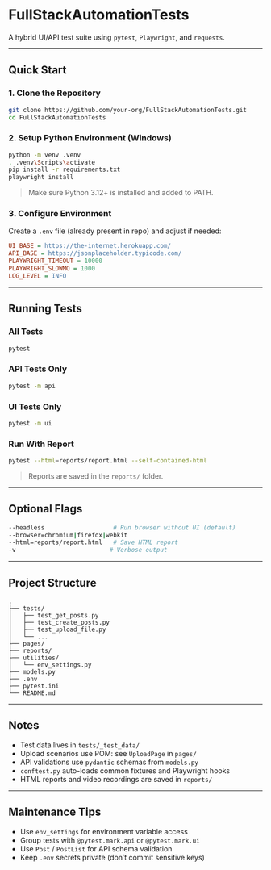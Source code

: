 # FullStackAutomationTests

A hybrid UI/API test suite using `pytest`, `Playwright`, and `requests`.

---

## Quick Start

### 1. Clone the Repository

```bash
git clone https://github.com/your-org/FullStackAutomationTests.git
cd FullStackAutomationTests
```

### 2. Setup Python Environment (Windows)

```bash
python -m venv .venv
. .venv\Scripts\activate
pip install -r requirements.txt
playwright install
```

> Make sure Python 3.12+ is installed and added to PATH.

### 3. Configure Environment

Create a `.env` file (already present in repo) and adjust if needed:

```ini
UI_BASE = https://the-internet.herokuapp.com/
API_BASE = https://jsonplaceholder.typicode.com/
PLAYWRIGHT_TIMEOUT = 10000
PLAYWRIGHT_SLOWMO = 1000
LOG_LEVEL = INFO
```

---

## Running Tests

### All Tests

```bash
pytest
```

### API Tests Only

```bash
pytest -m api
```

### UI Tests Only

```bash
pytest -m ui
```

### Run With Report

```bash
pytest --html=reports/report.html --self-contained-html
```

> Reports are saved in the `reports/` folder.

---

## Optional Flags

```bash
--headless                   # Run browser without UI (default)
--browser=chromium|firefox|webkit
--html=reports/report.html   # Save HTML report
-v                          # Verbose output
```

---

## Project Structure

```
.
├── tests/
│   ├── test_get_posts.py
│   ├── test_create_posts.py
│   ├── test_upload_file.py
│   └── ...
├── pages/
├── reports/
├── utilities/
│   └── env_settings.py
├── models.py
├── .env
├── pytest.ini
└── README.md
```

---

## Notes

- Test data lives in `tests/_test_data/`
- Upload scenarios use POM: see `UploadPage` in `pages/`
- API validations use `pydantic` schemas from `models.py`
- `conftest.py` auto-loads common fixtures and Playwright hooks
- HTML reports and video recordings are saved in `reports/`

---

## Maintenance Tips

- Use `env_settings` for environment variable access
- Group tests with `@pytest.mark.api` or `@pytest.mark.ui`
- Use `Post` / `PostList` for API schema validation
- Keep `.env` secrets private (don’t commit sensitive keys)

